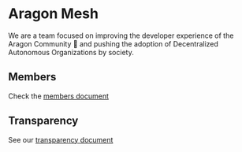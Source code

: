 # Aragon Mesh

We are a team focused on improving the developer experience of the Aragon Community 🦅 and pushing the adoption of Decentralized Autonomous Organizations by society.

## Members

Check the [members document](./Members.md)


## Transparency

See our [transparency document](./Transparency.md)
